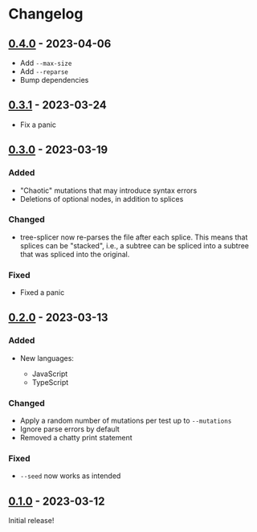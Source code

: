# Changelog

<!-- https://keepachangelog.com/en/1.0.0/ -->

## [0.4.0] - 2023-04-06

- Add `--max-size`
- Add `--reparse`
- Bump dependencies

## [0.3.1] - 2023-03-24

- Fix a panic

## [0.3.0] - 2023-03-19

### Added

- "Chaotic" mutations that may introduce syntax errors
- Deletions of optional nodes, in addition to splices

### Changed

- tree-splicer now re-parses the file after each splice. This means that
  splices can be "stacked", i.e., a subtree can be spliced into a subtree that
  was spliced into the original.

### Fixed

- Fixed a panic

## [0.2.0] - 2023-03-13

### Added

- New languages:

  - JavaScript
  - TypeScript

### Changed

- Apply a random number of mutations per test up to `--mutations`
- Ignore parse errors by default
- Removed a chatty print statement

### Fixed

- `--seed` now works as intended

## [0.1.0] - 2023-03-12

Initial release!

[0.1.0]: https://github.com/langston-barrett/tree-splicer/releases/tag/v0.1.0
[0.2.0]: https://github.com/langston-barrett/tree-splicer/releases/tag/v0.2.0
[0.3.0]: https://github.com/langston-barrett/tree-splicer/releases/tag/v0.3.0
[0.3.1]: https://github.com/langston-barrett/tree-splicer/releases/tag/v0.3.1
[0.4.0]: https://github.com/langston-barrett/tree-splicer/releases/tag/v0.4.0
